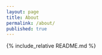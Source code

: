 ```yaml
---
layout: page
title: About
permalink: /about/
published: true
---
```

<div class="page" markdown="1">

{% include_relative README.md %}

</div>

